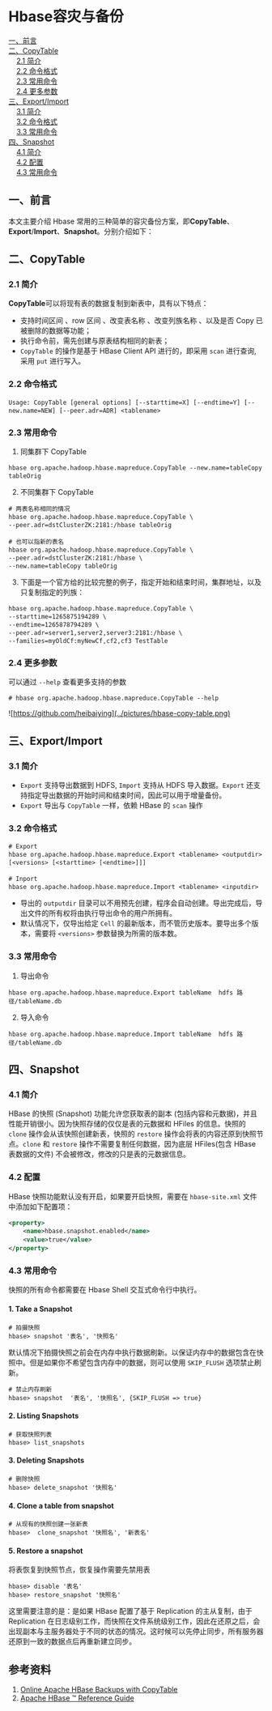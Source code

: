 # Hbase容灾与备份

<nav>
<a href="#一前言">一、前言</a><br/>
<a href="#二CopyTable">二、CopyTable</a><br/>
&nbsp;&nbsp;&nbsp;&nbsp;<a href="#21-简介">2.1 简介</a><br/>
&nbsp;&nbsp;&nbsp;&nbsp;<a href="#22-命令格式">2.2 命令格式</a><br/>
&nbsp;&nbsp;&nbsp;&nbsp;<a href="#23-常用命令">2.3 常用命令</a><br/>
&nbsp;&nbsp;&nbsp;&nbsp;<a href="#24-更多参数">2.4 更多参数</a><br/>
<a href="#三ExportImport">三、Export/Import</a><br/>
&nbsp;&nbsp;&nbsp;&nbsp;<a href="#31-简介">3.1 简介</a><br/>
&nbsp;&nbsp;&nbsp;&nbsp;<a href="#32-命令格式">3.2 命令格式</a><br/>
&nbsp;&nbsp;&nbsp;&nbsp;<a href="#33-常用命令">3.3 常用命令</a><br/>
<a href="#四Snapshot">四、Snapshot</a><br/>
&nbsp;&nbsp;&nbsp;&nbsp;<a href="#41-简介">4.1 简介</a><br/>
&nbsp;&nbsp;&nbsp;&nbsp;<a href="#42-配置">4.2 配置</a><br/>
&nbsp;&nbsp;&nbsp;&nbsp;<a href="#43-常用命令">4.3 常用命令</a><br/>
</nav>

## 一、前言

本文主要介绍 Hbase 常用的三种简单的容灾备份方案，即**CopyTable**、**Export**/**Import**、**Snapshot**。分别介绍如下：



## 二、CopyTable

### 2.1 简介

**CopyTable**可以将现有表的数据复制到新表中，具有以下特点：

- 支持时间区间 、row 区间 、改变表名称 、改变列族名称 、以及是否 Copy 已被删除的数据等功能；
- 执行命令前，需先创建与原表结构相同的新表；
- `CopyTable` 的操作是基于 HBase Client API 进行的，即采用 `scan` 进行查询, 采用 `put` 进行写入。

### 2.2 命令格式

```shell
Usage: CopyTable [general options] [--starttime=X] [--endtime=Y] [--new.name=NEW] [--peer.adr=ADR] <tablename>
```

### 2.3 常用命令

1. 同集群下 CopyTable

```shell
hbase org.apache.hadoop.hbase.mapreduce.CopyTable --new.name=tableCopy  tableOrig
```

2. 不同集群下 CopyTable

```shell
# 两表名称相同的情况
hbase org.apache.hadoop.hbase.mapreduce.CopyTable \
--peer.adr=dstClusterZK:2181:/hbase tableOrig

# 也可以指新的表名
hbase org.apache.hadoop.hbase.mapreduce.CopyTable \
--peer.adr=dstClusterZK:2181:/hbase \
--new.name=tableCopy tableOrig
```


3. 下面是一个官方给的比较完整的例子，指定开始和结束时间，集群地址，以及只复制指定的列族：

```shell
hbase org.apache.hadoop.hbase.mapreduce.CopyTable \
--starttime=1265875194289 \
--endtime=1265878794289 \
--peer.adr=server1,server2,server3:2181:/hbase \
--families=myOldCf:myNewCf,cf2,cf3 TestTable
```

### 2.4 更多参数

可以通过 `--help` 查看更多支持的参数

```shell
# hbase org.apache.hadoop.hbase.mapreduce.CopyTable --help
```

![https://github.com/heibaiying](../pictures/hbase-copy-table.png)



## 三、Export/Import

### 3.1 简介

- `Export` 支持导出数据到 HDFS, `Import` 支持从 HDFS 导入数据。`Export` 还支持指定导出数据的开始时间和结束时间，因此可以用于增量备份。
- `Export` 导出与 `CopyTable` 一样，依赖 HBase 的 `scan` 操作

### 3.2 命令格式

```shell
# Export
hbase org.apache.hadoop.hbase.mapreduce.Export <tablename> <outputdir> [<versions> [<starttime> [<endtime>]]]

# Inport
hbase org.apache.hadoop.hbase.mapreduce.Import <tablename> <inputdir>
```

+ 导出的 `outputdir` 目录可以不用预先创建，程序会自动创建。导出完成后，导出文件的所有权将由执行导出命令的用户所拥有。
+ 默认情况下，仅导出给定 `Cell` 的最新版本，而不管历史版本。要导出多个版本，需要将 `<versions>` 参数替换为所需的版本数。

### 3.3 常用命令

1. 导出命令

```shell
hbase org.apache.hadoop.hbase.mapreduce.Export tableName  hdfs 路径/tableName.db
```

2. 导入命令

```
hbase org.apache.hadoop.hbase.mapreduce.Import tableName  hdfs 路径/tableName.db
```



## 四、Snapshot

### 4.1 简介

HBase 的快照 (Snapshot) 功能允许您获取表的副本 (包括内容和元数据)，并且性能开销很小。因为快照存储的仅仅是表的元数据和 HFiles 的信息。快照的 `clone` 操作会从该快照创建新表，快照的 `restore` 操作会将表的内容还原到快照节点。`clone` 和 `restore` 操作不需要复制任何数据，因为底层 HFiles(包含 HBase 表数据的文件) 不会被修改，修改的只是表的元数据信息。

### 4.2 配置

HBase 快照功能默认没有开启，如果要开启快照，需要在 `hbase-site.xml` 文件中添加如下配置项：

```xml
<property>
    <name>hbase.snapshot.enabled</name>
    <value>true</value>
</property>
```



### 4.3 常用命令

快照的所有命令都需要在 Hbase Shell 交互式命令行中执行。

#### 1. Take a Snapshot

```shell
# 拍摄快照
hbase> snapshot '表名', '快照名'
```

默认情况下拍摄快照之前会在内存中执行数据刷新。以保证内存中的数据包含在快照中。但是如果你不希望包含内存中的数据，则可以使用 `SKIP_FLUSH` 选项禁止刷新。

```shell
# 禁止内存刷新
hbase> snapshot  '表名', '快照名', {SKIP_FLUSH => true}
```

#### 2. Listing Snapshots

```shell
# 获取快照列表
hbase> list_snapshots
```

#### 3. Deleting Snapshots

```shell
# 删除快照
hbase> delete_snapshot '快照名'
```

#### 4. Clone a table from snapshot

```shell
# 从现有的快照创建一张新表
hbase>  clone_snapshot '快照名', '新表名'
```

#### 5. Restore a snapshot

将表恢复到快照节点，恢复操作需要先禁用表

```shell
hbase> disable '表名'
hbase> restore_snapshot '快照名'
```

这里需要注意的是：是如果 HBase 配置了基于 Replication 的主从复制，由于 Replication 在日志级别工作，而快照在文件系统级别工作，因此在还原之后，会出现副本与主服务器处于不同的状态的情况。这时候可以先停止同步，所有服务器还原到一致的数据点后再重新建立同步。



## 参考资料

1. [Online Apache HBase Backups with CopyTable](https://blog.cloudera.com/blog/2012/06/online-hbase-backups-with-copytable-2/)
2. [Apache HBase ™ Reference Guide](http://hbase.apache.org/book.htm)
